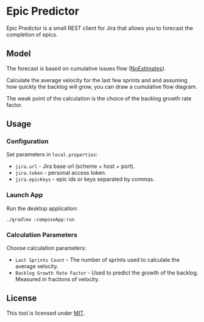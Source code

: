 # Epic Predictor

Epic Predictor is a small REST client for Jira that allows you to forecast the completion of epics.

## Model

The forecast is based on cumulative issues flow ([NoEstimates](https://youtu.be/QVBlnCTu9Ms?feature=shared)).

Calculate the average velocity for the last few sprints and and assuming how quickly the backlog will grow, you can draw a cumulative flow diagram.

The weak point of the calculation is the choice of the backlog growth rate factor.

## Usage

### Configuration

Set parameters in `local.properties`:
- `jira.url` - Jira base url (scheme + host + port).
- `jira.token` - personal access token.
- `jira.epicKeys` - epic ids or keys separated by commas.

### Launch App

Run the desktop application:

```shell
./gradlew :composeApp:run
```

### Calculation Parameters

Choose calculation parameters:

- `Last Sprints Count` - The number of sprints used to calculate the average velocity.
- `Backlog Growth Rate Factor` - Used to predict the growth of the backlog. Measured in fractions of velocity.

## License

This tool is licensed under [MIT](LICENSE).

